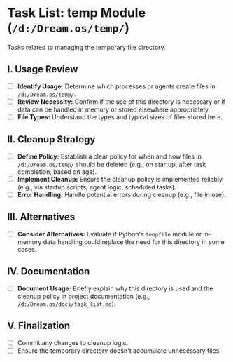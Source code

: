 # Task List: temp Module (`/d:/Dream.os/temp/`)

Tasks related to managing the temporary file directory.

## I. Usage Review

-   [ ] **Identify Usage:** Determine which processes or agents create files in `/d:/Dream.os/temp/`.
-   [ ] **Review Necessity:** Confirm if the use of this directory is necessary or if data can be handled in memory or stored elsewhere appropriately.
-   [ ] **File Types:** Understand the types and typical sizes of files stored here.

## II. Cleanup Strategy

-   [ ] **Define Policy:** Establish a clear policy for when and how files in `/d:/Dream.os/temp/` should be deleted (e.g., on startup, after task completion, based on age).
-   [ ] **Implement Cleanup:** Ensure the cleanup policy is implemented reliably (e.g., via startup scripts, agent logic, scheduled tasks).
-   [ ] **Error Handling:** Handle potential errors during cleanup (e.g., file in use).

## III. Alternatives

-   [ ] **Consider Alternatives:** Evaluate if Python's `tempfile` module or in-memory data handling could replace the need for this directory in some cases.

## IV. Documentation

-   [ ] **Document Usage:** Briefly explain why this directory is used and the cleanup policy in project documentation (e.g., `/d:/Dream.os/docs/task_list.md`).

## V. Finalization

-   [ ] Commit any changes to cleanup logic.
-   [ ] Ensure the temporary directory doesn't accumulate unnecessary files. 